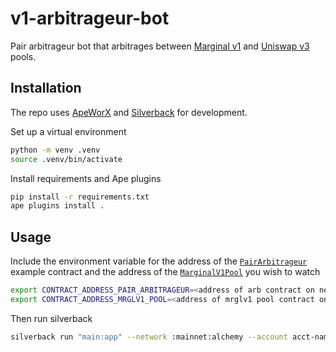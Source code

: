 # v1-arbitrageur-bot

Pair arbitrageur bot that arbitrages between [Marginal v1](https://github.com/MarginalProtocol/v1-core) and [Uniswap v3](https://github.com/uniswap/v3-core) pools.

## Installation

The repo uses [ApeWorX](https://github.com/apeworx/ape) and [Silverback](https://github.com/apeworx/silverback) for development.

Set up a virtual environment

```sh
python -m venv .venv
source .venv/bin/activate
```

Install requirements and Ape plugins

```sh
pip install -r requirements.txt
ape plugins install .
```

## Usage

Include the environment variable for the address of the [`PairArbitrageur`](https://github.com/MarginalProtocol/v1-periphery/blob/main/contracts/examples/PairArbitrageur.sol) example contract
and the address of the [`MarginalV1Pool`](https://github.com/MarginalProtocol/v1-core/blob/main/contracts/MarginalV1Pool.sol) you wish to watch

```sh
export CONTRACT_ADDRESS_PAIR_ARBITRAGEUR=<address of arb contract on network>
export CONTRACT_ADDRESS_MRGLV1_POOL=<address of mrglv1 pool contract on network>
```

Then run silverback


```sh
silverback run "main:app" --network :mainnet:alchemy --account acct-name
```
